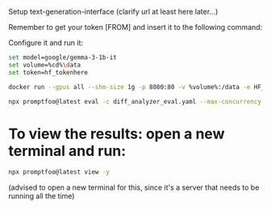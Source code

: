 Setup text-generation-interface (clarify url at least here later...)

Remember to get your token [FROM]
and insert it to the following command:

Configure it and run it:
```bash
set model=google/gemma-3-1b-it
set volume=%cd%\data
set token=hf_tokenhere

docker run --gpus all --shm-size 1g -p 8080:80 -v %volume%:/data -e HF_TOKEN=%token% ghcr.io/huggingface/text-generation-inference:3.2.1 --model-id %model% --quantize bitsandbytes-nf4
```

```bash
npx promptfoo@latest eval -c diff_analyzer_eval.yaml --max-concurrency 1 --repeat 10
```

# To view the results: open a new terminal and run:
```bash
npx promptfoo@latest view -y
```
(advised to open a new terminal for this, since it's a server that needs to be running all the time)